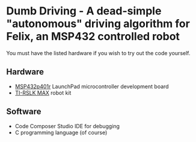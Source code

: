 # Dumb Driving - A dead-simple "autonomous" driving algorithm for Felix, an MSP432 controlled robot

You must have the listed hardware if you wish to try out the code yourself.

## Hardware
* [MSP432p401r](https://www.ti.com/tool/MSP-EXP432P401R) LaunchPad microcontroller development board
* [TI-RSLK MAX](https://university.ti.com/programs/RSLK/) robot kit

## Software
* Code Composer Studio IDE for debugging
* C programming language (of course)

